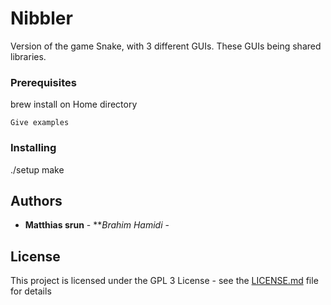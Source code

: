 # Nibbler

Version of the game Snake, with 3 different GUIs. These GUIs being shared libraries.

### Prerequisites

brew install on Home directory

```
Give examples
```

### Installing

./setup
make

## Authors

* **Matthias srun** - ***Brahim Hamidi* - [](https://github.com/Matthias-Srun)

## License

This project is licensed under the GPL 3 License - see the [LICENSE.md](LICENSE.md) file for details
